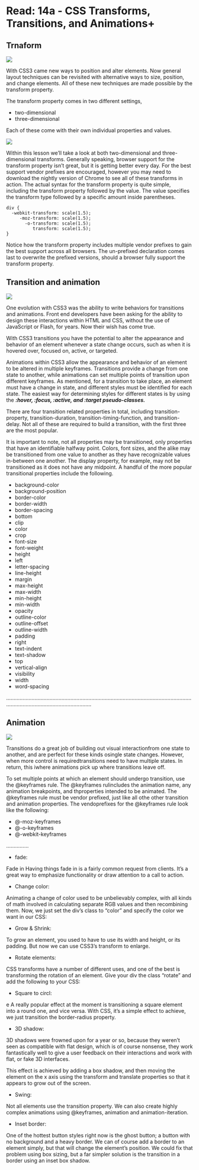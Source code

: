 # Read: 14a - CSS Transforms, Transitions, and Animations+

## Trnaform 
![](https://tipsmake.com/data/images/3d-transform-in-css-picture-1-jtznOkrOW.jpg)

With CSS3 came new ways to position and alter elements. Now general layout techniques can be revisited with alternative ways to size, position, and change elements. All of these new techniques are made possible by the transform property.

The transform property comes in two different settings,
 - two-dimensional 
 - three-dimensional

  Each of these come with their own individual properties and values.

  ![](https://user.oc-static.com/upload/2019/01/24/15483339881742_pt02ch02_15_3dTrans_v001.gif)

Within this lesson we’ll take a look at both two-dimensional and three-dimensional transforms. Generally speaking, browser support for the transform property isn’t great, but it is getting better every day. For the best support vendor prefixes are encouraged, however you may need to download the nightly version of Chrome to see all of these transforms in action.
The actual syntax for the transform property is quite simple, including the transform property followed by the value. The value specifies the transform type followed by a specific amount inside parentheses.
```
div {
  -webkit-transform: scale(1.5);
     -moz-transform: scale(1.5);
       -o-transform: scale(1.5);
          transform: scale(1.5);
}
``` 

Notice how the transform property includes multiple vendor prefixes to gain the best support across all browsers. The un-prefixed declaration comes last to overwrite the prefixed versions, should a browser fully support the transform property.

## Transition and animation 

![](https://miro.medium.com/max/900/1*_6MfwckxNfQTca9SiG8MdQ.png)

One evolution with CSS3 was the ability to write behaviors for transitions and animations. Front end developers have been asking for the ability to design these interactions within HTML and CSS, without the use of JavaScript or Flash, for years. Now their wish has come true.

With CSS3 transitions you have the potential to alter the appearance and behavior of an element whenever a state change occurs, such as when it is hovered over, focused on, active, or targeted.

Animations within CSS3 allow the appearance and behavior of an element to be altered in multiple keyframes. Transitions provide a change from one state to another, while animations can set multiple points of transition upon different keyframes.
As mentioned, for a transition to take place, an element must have a change in state, and different styles must be identified for each state. The easiest way for determining styles for different states is by using the ***:hover, :focus, :active, and :target pseudo-classes.***

There are four transition related properties in total, including transition-property, transition-duration, transition-timing-function, and transition-delay. Not all of these are required to build a transition, with the first three are the most popular.

It is important to note, not all properties may be transitioned, only properties that have an identifiable halfway point. Colors, font sizes, and the alike may be transitioned from one value to another as they have recognizable values in-between one another. The display property, for example, may not be transitioned as it does not have any midpoint. A handful of the more popular transitional properties include the following.


- background-color
- background-position
- border-color
- border-width
- border-spacing
- bottom
- clip
- color
- crop
- font-size
- font-weight
- height
- left
- letter-spacing
- line-height
- margin
- max-height
- max-width
- min-height
- min-width
- opacity
- outline-color
- outline-offset
- outline-width
- padding
- right
- text-indent
- text-shadow
- top
- vertical-align
- visibility
- width
- word-spacing 


.....................................................................................................................................................................................
  ## Animation 

![](https://hackernoon.com/drafts/x84g2geg.png)

Transitions do a great job of building out visual interactionfrom one state to another, and are perfect for these kinds osingle state changes. However, when more control is requiredtransitions need to have multiple states. In return, this iwhere animations pick up where transitions leave off.

To set multiple points at which an element should undergo transition, use the @keyframes rule. The @keyframes rulincludes the animation name, any animation breakpoints, and thproperties intended to be animated.
The @keyframes rule must be vendor prefixed, just like all othe other transition and animation properties. The vendoprefixes for the @keyframes rule look like the following:

- @-moz-keyframes
- @-o-keyframes
- @-webkit-keyframes

...............
- fade:

Fade in Having things fade in is a fairly common request from clients. It’s a great way to emphasize functionality or draw attention to a call to action.

- Change color:

 Animating a change of color used to be unbelievably complex, with all kinds of math involved in calculating separate RGB values and then recombining them. Now, we just set the div’s class to “color” and specify the color we want in our CSS:

- Grow & Shrink:

 To grow an element, you used to have to use its width and height, or its padding. But now we can use CSS3’s transform to enlarge.

- Rotate elements:

 CSS transforms have a number of different uses, and one of the best is transforming the rotation of an element. Give your div the class “rotate” and add the following to your CSS:

- Square to circl:

e A really popular effect at the moment is transitioning a square element into a round one, and vice versa. With CSS, it’s a simple effect to achieve, we just transition the border-radius property.

- 3D shadow:

3D shadows were frowned upon for a year or so, because they weren’t seen as compatible with flat design, which is of course nonsense, they work fantastically well to give a user feedback on their interactions and work with flat, or fake 3D interfaces.

This effect is achieved by adding a box shadow, and then moving the element on the x axis using the transform and translate properties so that it appears to grow out of the screen.

- Swing:

Not all elements use the transition property. We can also create highly complex animations using @keyframes, animation and animation-iteration.

- Inset border:

 One of the hottest button styles right now is the ghost button; a button with no background and a heavy border. We can of course add a border to an element simply, but that will change the element’s position. We could fix that problem using box sizing, but a far simpler solution is the transition in a border using an inset box shadow.